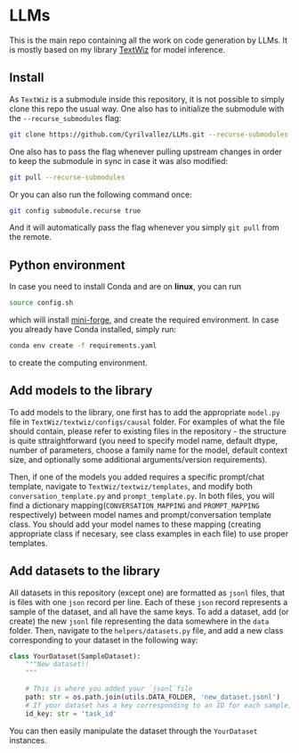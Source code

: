 # LLMs

This is the main repo containing all the work on code generation by LLMs. It is mostly based on my library [TextWiz](https://github.com/Cyrilvallez/TextWiz) for model inference.

## Install

As `TextWiz` is a submodule inside this repository, it is not possible to simply clone this repo the usual way. One also has to initialize the submodule with the `--recurse_submodules` flag: 

```sh
git clone https://github.com/Cyrilvallez/LLMs.git --recurse-submodules
```

One also has to pass the flag whenever pulling upstream changes in order to keep the submodule in sync in case it was also modified:

```sh
git pull --recurse-submodules
```

Or you can also run the following command once:

```sh
git config submodule.recurse true
```

And it will automatically pass the flag whenever you simply `git pull` from the remote.

## Python environment

In case you need to install Conda and are on **linux**, you can run

```sh
source config.sh
```

which will install [mini-forge](https://github.com/conda-forge/miniforge), and create the required environment. In case you already have Conda installed, simply run:

```sh
conda env create -f requirements.yaml
```

to create the computing environment.

## Add models to the library

To add models to the library, one first has to add the appropriate `model.py` file in `TextWiz/textwiz/configs/causal` folder. For examples of what the file should contain, please refer to existing files in the repository - the structure is quite sttraightforward (you need to specify model name, default dtype, number of parameters, choose a family name for the model, default context size, and optionally some additional arguments/version requirements).  

Then, if one of the models you added requires a specific prompt/chat template, navigate to `TextWiz/textwiz/templates`, and modify both `conversation_template.py` and `prompt_template.py`. In both files, you will find a dictionary mapping(`CONVERSATION_MAPPING` and `PROMPT_MAPPING` respectively) between model names and prompt/conversation template class. You should add your model names to these mapping (creating appropriate class if necesary, see class examples in each file) to use proper templates.

## Add datasets to the library

All datasets in this repository (except one) are formatted as `jsonl` files, that is files with one `json` record per line. Each of these `json` record represents a sample of the dataset, and all have the same keys. To add a dataset, add (or create) the new `jsonl` file representing the data somewhere in the `data` folder. Then, navigate to the `helpers/datasets.py` file, and add a new class corresponding to your dataset in the following way:

```python
class YourDataset(SampleDataset):
    """New dataset!!
    """

    # This is where you added your `jsonl`file
    path: str = os.path.join(utils.DATA_FOLDER, 'new_dataset.jsonl')
    # If your dataset has a key corresponding to an ID for each sample, add it here (otherwise set it to whatever string, such as "" or "None")
    id_key: str = 'task_id'
```

You can then easily manipulate the dataset through the `YourDataset` instances.
